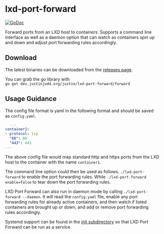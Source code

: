 # lxd-port-forward

[![GoDoc](https://godoc.org/dev.justinjudd.org/justin/lxd-port-forward?status.svg)](https://godoc.org/dev.justinjudd.org/justin/lxd-port-forward)

Forward ports from an LXD host to containers. Supports a command line interface as well as a daemon option that can watch as containers spin up and down and adjust port forwarding rules accordingly.

## Download

The latest binaries can be downloaded from the [releases page](https://dev.justinjudd.org/justin/lxd-port-forward/releases).

You can grab the go library with  
 `go get dev.justinjudd.org/justin/lxd-port-forward/forward`

## Usage Guidance

The config file format is yaml in the following format and should be saved as `config.yaml`.

``` yaml
  ---
container1:
- protocol: tcp
  "80": 80
  "443": 443
---
```
The above config file would map standard http and https ports from the LXD host to the container with the name `container1`.

The command line option could then be used as follows.
`./lxd-port-forward`
 to enable the port forwarding rules.
While `./lxd-port-forward enable=false` to tear down the port forwarding rules.

LXD Port Forward can also run in daemon mode by calling `./lxd-port-forward --daemon`. It will read the `config.yaml` file, enable any port forwarding rules for already active containers, and then watch if listed containers are brought up or down, and add or remove port forwarding rules accordingly.

Systemd support can be found in the [init subdirectory](https://dev.justinjudd.org/justin/lxd-port-forward/src/master/init) so that LXD Port Forward can be run as a service.
